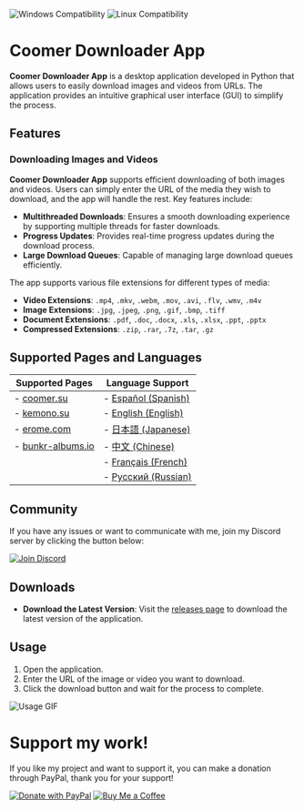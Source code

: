 ![Windows Compatibility](https://img.shields.io/badge/Windows-10%2C%2011-blue)
![Linux Compatibility](https://img.shields.io/badge/Linux-Compatible-green)

# Coomer Downloader App

**Coomer Downloader App** is a desktop application developed in Python that allows users to easily download images and videos from URLs. The application provides an intuitive graphical user interface (GUI) to simplify the process.

## Features

### Downloading Images and Videos

**Coomer Downloader App** supports efficient downloading of both images and videos. Users can simply enter the URL of the media they wish to download, and the app will handle the rest. Key features include:

- **Multithreaded Downloads**: Ensures a smooth downloading experience by supporting multiple threads for faster downloads.
- **Progress Updates**: Provides real-time progress updates during the download process.
- **Large Download Queues**: Capable of managing large download queues efficiently.

The app supports various file extensions for different types of media:

- **Video Extensions**: `.mp4`, `.mkv`, `.webm`, `.mov`, `.avi`, `.flv`, `.wmv`, `.m4v`
- **Image Extensions**: `.jpg`, `.jpeg`, `.png`, `.gif`, `.bmp`, `.tiff`
- **Document Extensions**: `.pdf`, `.doc`, `.docx`, `.xls`, `.xlsx`, `.ppt`, `.pptx`
- **Compressed Extensions**: `.zip`, `.rar`, `.7z`, `.tar`, `.gz`

## Supported Pages and Languages

| Supported Pages                                                                 | Language Support                                                                                      |
|--------------------------------------------------------------------------------|-------------------------------------------------------------------------------------------------------|
| - [coomer.su](https://coomer.su/)                                               | - [Español (Spanish)](https://github.com/Emy69/CoomerDL/blob/main/locales/es/README.md)                |
| - [kemono.su](https://kemono.su/)                                               | - [English (English)]()                                                                               |
| - [erome.com](https://www.erome.com/)                                           | - [日本語 (Japanese)](https://github.com/Emy69/CoomerDL/blob/main/locales/ja/README.md)                |
| - [bunkr-albums.io](https://bunkr-albums.io/)                                   | - [中文 (Chinese)](https://github.com/Emy69/CoomerDL/blob/main/locales/zh/README.md)                    |
|                                                                                | - [Français (French)](https://github.com/Emy69/CoomerDL/blob/main/locales/fr/README.md)                |
|                                                                                | - [Русский (Russian)](https://github.com/Emy69/CoomerDL/blob/main/locales/ru/README.md)                |

## Community

If you have any issues or want to communicate with me, join my Discord server by clicking the button below:

[![Join Discord](https://img.shields.io/badge/Join-Discord-7289DA.svg?style=for-the-badge&logo=discord&logoColor=white)](https://discord.gg/ku8gSPsesh)

## Downloads

- **Download the Latest Version**: Visit the [releases page](https://github.com/Emy69/CoomerDL/releases) to download the latest version of the application.

## Usage

1. Open the application.
2. Enter the URL of the image or video you want to download.
3. Click the download button and wait for the process to complete.

![Usage GIF](https://github.com/Emy69/CoomerDL/blob/main/resources/screenshots/0627.gif)

# Support my work!

If you like my project and want to support it, you can make a donation through PayPal, thank you for your support!

[![Donate with PayPal](https://img.shields.io/badge/Donate-PayPal-blue.svg?logo=paypal&style=for-the-badge)](https://www.paypal.com/paypalme/Emy699)
[![Buy Me a Coffee](https://img.shields.io/badge/Buy%20Me%20a%20Coffee-FFDD00.svg?style=for-the-badge&logo=buy-me-a-coffee&logoColor=black)](https://buymeacoffee.com/emy_69)


